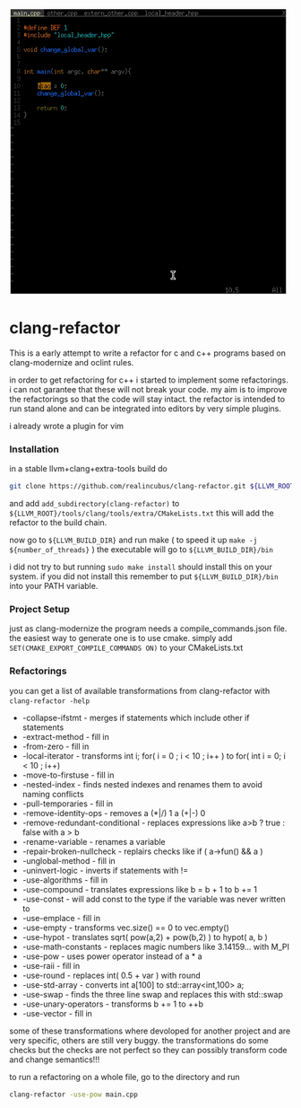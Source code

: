 ![screen cast of a vi session using clang-refactor](screencast.gif)

clang-refactor 
==============

This is a early attempt to write a refactor for c and c++ programs based on clang-modernize and oclint rules.

in order to get refactoring for c++ i started to implement some refactorings.
i can not garantee that these will not break your code.
my aim is to improve the refactorings so that the code will stay intact.
the refactor is intended to run stand alone and can be integrated into editors by very simple 
plugins. 

i already wrote a plugin for vim 

[vim-clang-refactor]: https://github.com/realincubus/vim-clang-refactor

### Installation

in a stable llvm+clang+extra-tools build do
```sh
git clone https://github.com/realincubus/clang-refactor.git ${LLVM_ROOT}/tools/clang/tools/extra/clang-refactor
``` 

and add `add_subdirectory(clang-refactor)` to `${LLVM_ROOT}/tools/clang/tools/extra/CMakeLists.txt`
this will add the refactor to the build chain.

now go to `${LLVM_BUILD_DIR}` and run make ( to speed it up `make -j ${number_of_threads}` )
the executable will go to `${LLVM_BUILD_DIR}/bin`

i did not try to but running `sudo make install` should install this on your system.
if you did not install this remember to put `${LLVM_BUILD_DIR}/bin` into your PATH variable.

### Project Setup

just as clang-modernize the program needs a compile_commands.json file.
the easiest way to generate one is to use cmake.
simply add `SET(CMAKE_EXPORT_COMPILE_COMMANDS ON)` to your CMakeLists.txt

### Refactorings

you can get a list of available transformations from clang-refactor with `clang-refactor -help`

-  -collapse-ifstmt              - merges if statements which include other if statements
-  -extract-method               - fill in
-  -from-zero                    - fill in
-  -local-iterator               - transforms int i; for( i = 0 ; i < 10 ; i++ ) to for( int i = 0; i < 10 ; i++) 
-  -move-to-firstuse             - fill in
-  -nested-index                 - finds nested indexes and renames them to avoid naming conflicts
-  -pull-temporaries             - fill in
-  -remove-identity-ops          - removes a (*|/) 1 a (+|-) 0
-  -remove-redundant-conditional - replaces expressions like a>b ? true : false with a > b 
-  -rename-variable              - renames a variable 
-  -repair-broken-nullcheck      - replairs checks like if ( a->fun() && a ) 
-  -unglobal-method              - fill in
-  -uninvert-logic               - inverts if statements with != 
-  -use-algorithms               - fill in
-  -use-compound                 - translates expressions like b = b + 1 to b += 1 
-  -use-const                    - will add const to the type if the variable was never written to
-  -use-emplace                  - fill in
-  -use-empty                    - transforms vec.size() == 0 to vec.empty()
-  -use-hypot                    - translates sqrt( pow(a,2) + pow(b,2) ) to hypot( a, b ) 
-  -use-math-constants           - replaces magic numbers like 3.14159... with M_PI 
-  -use-pow                      - uses power operator instead of a * a
-  -use-raii                     - fill in
-  -use-round                    - replaces int( 0.5 + var ) with round
-  -use-std-array                - converts int a[100] to std::array<int,100> a;
-  -use-swap                     - finds the three line swap and replaces this with std::swap
-  -use-unary-operators          - transforms b += 1 to ++b
-  -use-vector                   - fill in

some of these transformations where devoloped for another project and are very specific,
others are still very buggy. the transformations do some checks but the checks are not perfect so 
they can possibly transform code and change semantics!!!

to run a refactoring on a whole file, go to the directory and run 

```sh
clang-refactor -use-pow main.cpp
```




